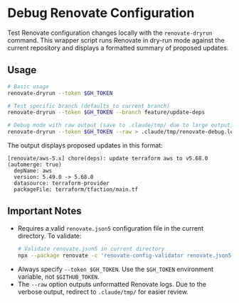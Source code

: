 # Debug Renovate Configuration

Test Renovate configuration changes locally with the `renovate-dryrun` command. This wrapper script runs Renovate in dry-run mode against the current repository and displays a formatted summary of proposed updates.

## Usage

```bash
# Basic usage
renovate-dryrun --token $GH_TOKEN

# Test specific branch (defaults to current branch)
renovate-dryrun --token $GH_TOKEN --branch feature/update-deps

# Debug mode with raw output (save to .claude/tmp/ due to large output)
renovate-dryrun --token $GH_TOKEN --raw > .claude/tmp/renovate-debug.log
```

The output displays proposed updates in this format:
```
[renovate/aws-5.x] chore(deps): update terraform aws to v5.68.0 (automerge: true)
  depName: aws
  version: 5.49.0 -> 5.68.0
  datasource: terraform-provider
  packageFile: terraform/tfaction/main.tf
```

## Important Notes

- Requires a valid `renovate.json5` configuration file in the current directory. To validate:
    ```bash
    # Validate renovate.json5 in current directory
    npx --package renovate -c 'renovate-config-validator renovate.json5'
    ```
- Always specify `--token $GH_TOKEN`. Use the `$GH_TOKEN` environment variable, not `$GITHUB_TOKEN`.
- The `--raw` option outputs unformatted Renovate logs. Due to the verbose output, redirect to `.claude/tmp/` for easier review.
